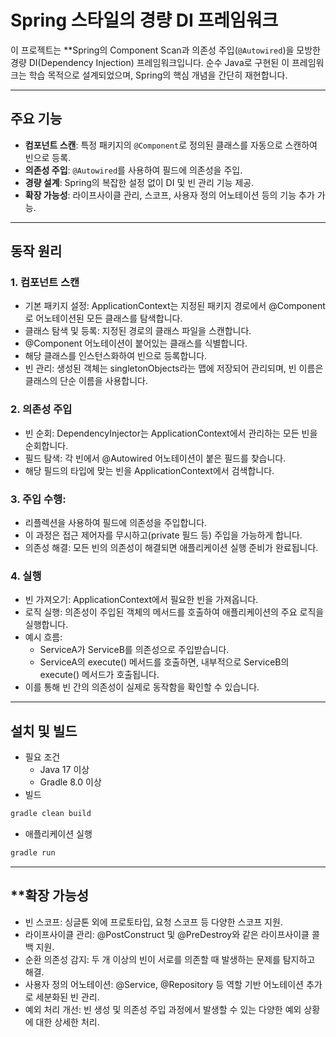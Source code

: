 # **Spring 스타일의 경량 DI 프레임워크**

이 프로젝트는 **Spring의 Component Scan과 의존성 주입(`@Autowired`)을 모방한 경량 DI(Dependency Injection) 프레임워크입니다. 순수 Java로 구현된 이 프레임워크는 학습 목적으로 설계되었으며, Spring의 핵심 개념을 간단히 재현합니다.

---

## **주요 기능**

- **컴포넌트 스캔**: 특정 패키지의 `@Component`로 정의된 클래스를 자동으로 스캔하여 빈으로 등록.
- **의존성 주입**: `@Autowired`를 사용하여 필드에 의존성을 주입.
- **경량 설계**: Spring의 복잡한 설정 없이 DI 및 빈 관리 기능 제공.
- **확장 가능성**: 라이프사이클 관리, 스코프, 사용자 정의 어노테이션 등의 기능 추가 가능.

---

## **동작 원리**
### 1. 컴포넌트 스캔
- 기본 패키지 설정: ApplicationContext는 지정된 패키지 경로에서 @Component로 어노테이션된 모든 클래스를 탐색합니다.
- 클래스 탐색 및 등록: 지정된 경로의 클래스 파일을 스캔합니다.
- @Component 어노테이션이 붙어있는 클래스를 식별합니다.
- 해당 클래스를 인스턴스화하여 빈으로 등록합니다.
- 빈 관리: 생성된 객체는 singletonObjects라는 맵에 저장되어 관리되며, 빈 이름은 클래스의 단순 이름을 사용합니다.
### 2. 의존성 주입
- 빈 순회: DependencyInjector는 ApplicationContext에서 관리하는 모든 빈을 순회합니다.
- 필드 탐색:
각 빈에서 @Autowired 어노테이션이 붙은 필드를 찾습니다.
- 해당 필드의 타입에 맞는 빈을 ApplicationContext에서 검색합니다.
### 3. 주입 수행:
- 리플렉션을 사용하여 필드에 의존성을 주입합니다.
- 이 과정은 접근 제어자를 무시하고(private 필드 등) 주입을 가능하게 합니다.
- 의존성 해결: 모든 빈의 의존성이 해결되면 애플리케이션 실행 준비가 완료됩니다.
### 4. 실행
- 빈 가져오기: ApplicationContext에서 필요한 빈을 가져옵니다.
- 로직 실행: 의존성이 주입된 객체의 메서드를 호출하여 애플리케이션의 주요 로직을 실행합니다.
- 예시 흐름:
  - ServiceA가 ServiceB를 의존성으로 주입받습니다.
  - ServiceA의 execute() 메서드를 호출하면, 내부적으로 ServiceB의 execute() 메서드가 호출됩니다.
- 이를 통해 빈 간의 의존성이 실제로 동작함을 확인할 수 있습니다.

---
## **설치 및 빌드**
- 필요 조건
  - Java 17 이상
  - Gradle 8.0 이상
- 빌드
```bash
gradle clean build
```
- 애플리케이션 실행
```bash
gradle run
```
---
## **확장 가능성

- 빈 스코프: 싱글톤 외에 프로토타입, 요청 스코프 등 다양한 스코프 지원.
- 라이프사이클 관리: @PostConstruct 및 @PreDestroy와 같은 라이프사이클 콜백 지원.
- 순환 의존성 감지: 두 개 이상의 빈이 서로를 의존할 때 발생하는 문제를 탐지하고 해결.
- 사용자 정의 어노테이션: @Service, @Repository 등 역할 기반 어노테이션 추가로 세분화된 빈 관리.
- 예외 처리 개선: 빈 생성 및 의존성 주입 과정에서 발생할 수 있는 다양한 예외 상황에 대한 상세한 처리.